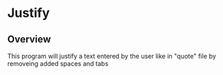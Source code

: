 # Justify

## Overview
This program will justify a text entered by the user like in "quote" file by removeing added spaces and tabs

